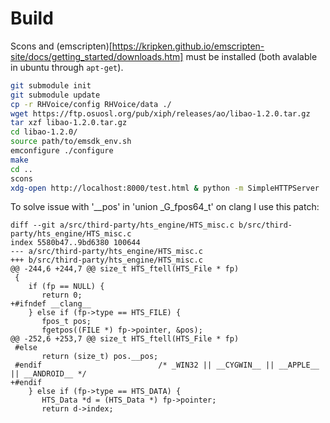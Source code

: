 Build
======

Scons and (emscripten)[https://kripken.github.io/emscripten-site/docs/getting_started/downloads.htm] must be installed (both avalable in ubuntu through <code>apt-get</code>).

```bash
git submodule init
git submodule update
cp -r RHVoice/config RHVoice/data ./
wget https://ftp.osuosl.org/pub/xiph/releases/ao/libao-1.2.0.tar.gz
tar xzf libao-1.2.0.tar.gz
cd libao-1.2.0/
source path/to/emsdk_env.sh
emconfigure ./configure
make
cd ..
scons
xdg-open http://localhost:8000/test.html & python -m SimpleHTTPServer
```

To solve issue with '__pos' in 'union _G_fpos64_t' on clang I use this patch:

```
diff --git a/src/third-party/hts_engine/HTS_misc.c b/src/third-party/hts_engine/HTS_misc.c
index 5580b47..9bd6380 100644
--- a/src/third-party/hts_engine/HTS_misc.c
+++ b/src/third-party/hts_engine/HTS_misc.c
@@ -244,6 +244,7 @@ size_t HTS_ftell(HTS_File * fp)
 {
    if (fp == NULL) {
       return 0;
+#ifndef __clang__
    } else if (fp->type == HTS_FILE) {
       fpos_t pos;
       fgetpos((FILE *) fp->pointer, &pos);
@@ -252,6 +253,7 @@ size_t HTS_ftell(HTS_File * fp)
 #else
       return (size_t) pos.__pos;
 #endif                          /* _WIN32 || __CYGWIN__ || __APPLE__ || __ANDROID__ */
+#endif
    } else if (fp->type == HTS_DATA) {
       HTS_Data *d = (HTS_Data *) fp->pointer;
       return d->index;
```

